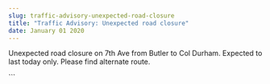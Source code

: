 ```yaml
---
slug: traffic-advisory-unexpected-road-closure
title: "Traffic Advisory: Unexpected road closure"
date: January 01 2020
---
```


 
<p>
  Unexpected road closure on 7th Ave from Butler to Col Durham. Expected to last
  today only. Please find alternate route.
</p>
```
